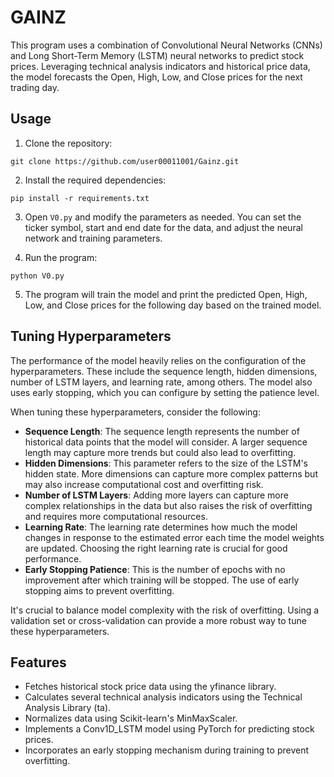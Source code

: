 # GAINZ

This program uses a combination of Convolutional Neural Networks (CNNs) and Long Short-Term Memory (LSTM) neural networks to predict stock prices. Leveraging technical analysis indicators and historical price data, the model forecasts the Open, High, Low, and Close prices for the next trading day.

## Usage

1. Clone the repository:
```
git clone https://github.com/user00011001/Gainz.git
```

2. Install the required dependencies:
```
pip install -r requirements.txt
```

3. Open `V0.py` and modify the parameters as needed. You can set the ticker symbol, start and end date for the data, and adjust the neural network and training parameters.

4. Run the program:
```
python V0.py
```

5. The program will train the model and print the predicted Open, High, Low, and Close prices for the following day based on the trained model.

## Tuning Hyperparameters

The performance of the model heavily relies on the configuration of the hyperparameters. These include the sequence length, hidden dimensions, number of LSTM layers, and learning rate, among others. The model also uses early stopping, which you can configure by setting the patience level.

When tuning these hyperparameters, consider the following:

- **Sequence Length**: The sequence length represents the number of historical data points that the model will consider. A larger sequence length may capture more trends but could also lead to overfitting. 
- **Hidden Dimensions**: This parameter refers to the size of the LSTM's hidden state. More dimensions can capture more complex patterns but may also increase computational cost and overfitting risk.
- **Number of LSTM Layers**: Adding more layers can capture more complex relationships in the data but also raises the risk of overfitting and requires more computational resources.
- **Learning Rate**: The learning rate determines how much the model changes in response to the estimated error each time the model weights are updated. Choosing the right learning rate is crucial for good performance.
- **Early Stopping Patience**: This is the number of epochs with no improvement after which training will be stopped. The use of early stopping aims to prevent overfitting.

It's crucial to balance model complexity with the risk of overfitting. Using a validation set or cross-validation can provide a more robust way to tune these hyperparameters.

## Features

- Fetches historical stock price data using the yfinance library.
- Calculates several technical analysis indicators using the Technical Analysis Library (ta).
- Normalizes data using Scikit-learn's MinMaxScaler.
- Implements a Conv1D_LSTM model using PyTorch for predicting stock prices.
- Incorporates an early stopping mechanism during training to prevent overfitting.
